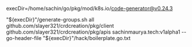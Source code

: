 execDir=/home/sachin/go/pkg/mod/k8s.io/code-generator@v0.24.3

"${execDir}"/generate-groups.sh all github.com/slayer321/crdcreation/pkg/client github.com/slayer321/crdcreation/pkg/apis sachinmaurya.tech:v1alpha1 --go-header-file "${execDir}"/hack/boilerplate.go.txt